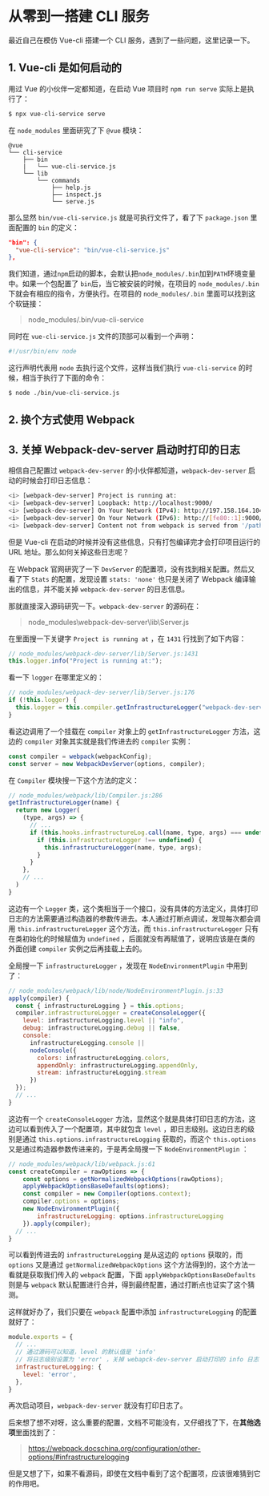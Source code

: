 # 从零到一搭建 CLI 服务



最近自己在模仿  Vue-cli 搭建一个 CLI 服务，遇到了一些问题，这里记录一下。



## 1. Vue-cli 是如何启动的

用过 Vue 的小伙伴一定都知道，在启动 Vue 项目时 `npm run serve` 实际上是执行了：

```bash
$ npx vue-cli-service serve
```

在 `node_modules` 里面研究了下 `@vue` 模块：

```
@vue
└── cli-service
    ├── bin
    |   └── vue-cli-service.js
    └── lib
        └── commands
            ├── help.js
            ├── inspect.js
            └── serve.js
```

那么显然 `bin/vue-cli-service.js` 就是可执行文件了，看了下 `package.json` 里面配置的 `bin` 的定义：

```json
"bin": {
  "vue-cli-service": "bin/vue-cli-service.js"
},
```

我们知道，通过`npm`启动的脚本，会默认把`node_modules/.bin`加到`PATH`环境变量中。如果一个包配置了 `bin`后，当它被安装的时候，在项目的 `node_modules/.bin`下就会有相应的指令，方便执行。在项目的 `node_modules/.bin` 里面可以找到这个软链接：

> node_modules/.bin/vue-cli-service

同时在 `vue-cli-service.js` 文件的顶部可以看到一个声明：

```js
#!/usr/bin/env node
```

这行声明代表用 `node` 去执行这个文件，这样当我们执行 `vue-cli-service` 的时候，相当于执行了下面的命令：

```bash
$ node ./bin/vue-cli-service.js
```







## 2. 换个方式使用 Webpack





## 3. 关掉 Webpack-dev-server 启动时打印的日志

相信自己配置过 `webpack-dev-server` 的小伙伴都知道，`webpack-dev-server` 启动的时候会打印日志信息：

```bash
<i> [webpack-dev-server] Project is running at:
<i> [webpack-dev-server] Loopback: http://localhost:9000/
<i> [webpack-dev-server] On Your Network (IPv4): http://197.158.164.104:9000/
<i> [webpack-dev-server] On Your Network (IPv6): http://[fe80::1]:9000/
<i> [webpack-dev-server] Content not from webpack is served from '/path/to/public' directory
```

但是 Vue-cli 在启动的时候并没有这些信息，只有打包编译完才会打印项目运行的 URL 地址。那么如何关掉这些日志呢？

在 Webpack 官网研究了一下 `DevServer` 的配置项，没有找到相关配置。然后又看了下 `Stats` 的配置，发现设置 `stats: 'none'` 也只是关闭了 Webpack 编译输出的信息，并不能关掉 `webpack-dev-server` 的日志信息。

那就直接深入源码研究一下。`webpack-dev-server` 的源码在：

> node_modules\webpack-dev-server\lib\Server.js

在里面搜一下关键字 `Project is running at` ，在 `1431` 行找到了如下内容：

```js
// node_modules/webpack-dev-server/lib/Server.js:1431
this.logger.info("Project is running at:");
```

看一下 `logger` 在哪里定义的：

```js
// node_modules/webpack-dev-server/lib/Server.js:176
if (!this.logger) {
  this.logger = this.compiler.getInfrastructureLogger("webpack-dev-server");
}
```

看这边调用了一个挂载在 `compiler` 对象上的 `getInfrastructureLogger` 方法，这边的 `compiler` 对象其实就是我们传进去的 `compiler` 实例：

```js
const compiler = webpack(webpackConfig);
const server = new WebpackDevServer(options, compiler);
```

在 `Compiler` 模块搜一下这个方法的定义：

```js
// node_modules/webpack/lib/Compiler.js:286
getInfrastructureLogger(name) {
  return new Logger(
  	(type, args) => {
      // ...
      if (this.hooks.infrastructureLog.call(name, type, args) === undefined) {
        if (this.infrastructureLogger !== undefined) {
          this.infrastructureLogger(name, type, args);
        }
      }
    },
    // ...
  )
}
```

这边有一个 `Logger` 类，这个类相当于一个接口，没有具体的方法定义，具体打印日志的方法需要通过构造器的参数传进去。本人通过打断点调试，发现每次都会调用 `this.infrastructureLogger` 这个方法，而 `this.infrastructureLogger` 只有在类初始化的时候赋值为 `undefined` ，后面就没有再赋值了，说明应该是在类的外面创建 `compiler` 实例之后再挂载上去的。

全局搜一下 `infrastructureLogger` ，发现在 `NodeEnvironmentPlugin` 中用到了：

```js
// node_modules/webpack/lib/node/NodeEnvironmentPlugin.js:33
apply(compiler) {
  const { infrastructureLogging } = this.options;
  compiler.infrastructureLogger = createConsoleLogger({
    level: infrastructureLogging.level || "info",
    debug: infrastructureLogging.debug || false,
    console:
      infrastructureLogging.console ||
      nodeConsole({
        colors: infrastructureLogging.colors,
        appendOnly: infrastructureLogging.appendOnly,
        stream: infrastructureLogging.stream
      })
  });
  // ...
}
```

这边有一个 `createConsoleLogger` 方法，显然这个就是具体打印日志的方法，这边可以看到传入了一个配置项，其中就包含 `level` ，即日志级别。这边日志的级别是通过 `this.options.infrastructureLogging` 获取的，而这个 `this.options` 又是通过构造器参数传进来的，于是再全局搜一下 `NodeEnvironmentPlugin` ：

```js
// node_modules/webpack/lib/webpack.js:61
const createCompiler = rawOptions => {
	const options = getNormalizedWebpackOptions(rawOptions);
	applyWebpackOptionsBaseDefaults(options);
	const compiler = new Compiler(options.context);
	compiler.options = options;
	new NodeEnvironmentPlugin({
		infrastructureLogging: options.infrastructureLogging
	}).apply(compiler);
  // ...
}
```

可以看到传进去的 `infrastructureLogging` 是从这边的 `options` 获取的，而 `options` 又是通过 `getNormalizedWebpackOptions` 这个方法得到的，这个方法一看就是获取我们传入的 `webpack` 配置，下面 `applyWebpackOptionsBaseDefaults` 则是与 `webpack` 默认配置进行合并，得到最终配置，通过打断点也证实了这个猜测。

这样就好办了，我们只要在 `webpack` 配置中添加 `infrastructureLogging` 的配置就好了：

```js
module.exports = {
  // ...
  // 通过源码可以知道，level 的默认值是 'info'
  // 将日志级别设置为 'error' ，关掉 webapck-dev-server 启动打印的 info 日志
  infrastructureLogging: {
    level: 'error',
  },
}
```

再次启动项目，`webpack-dev-server` 就没有打印日志了。

后来想了想不对呀，这么重要的配置，文档不可能没有，又仔细找了下，在**其他选项**里面找到了：

> https://webpack.docschina.org/configuration/other-options/#infrastructurelogging

但是又想了下，如果不看源码，即使在文档中看到了这个配置项，应该很难猜到它的作用吧。

























